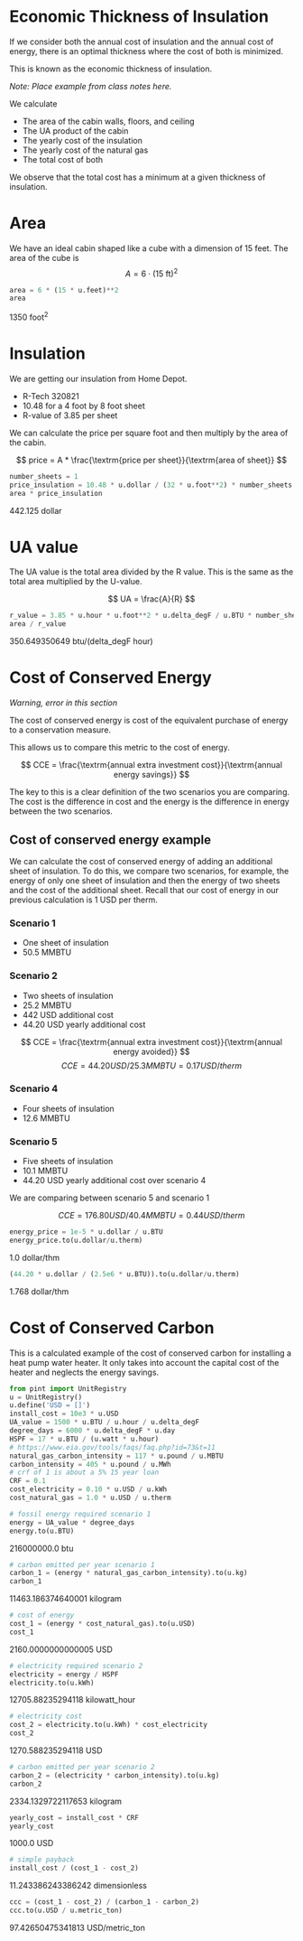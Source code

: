 # Economic Thickness of Insulation

If we consider both the annual cost of insulation and the annual cost of
energy, there is an optimal thickness where the cost of both is
minimized.

This is known as the economic thickness of insulation.

*Note: Place example from class notes here.*


We calculate

- The area of the cabin walls, floors, and ceiling
- The UA product of the cabin
- The yearly cost of the insulation
- The yearly cost of the natural gas
- The total cost of both

We observe that the total cost has a minimum at a given thickness of insulation.

# Area

We have an ideal cabin shaped like a cube with a dimension of 15 feet.  The area of the cube is
$$ A = 6 \cdot (15\ \textrm{ft})^2 $$


```python
area = 6 * (15 * u.feet)**2
area
```




1350 foot<sup>2</sup>



# Insulation

We are getting our insulation from Home Depot.

- R-Tech 320821
- 10.48 for a 4 foot by 8 foot sheet
- R-value of 3.85 per sheet

We can calculate the price per square foot and then multiply by the area of the cabin.

$$ price = A * \frac{\textrm{price per sheet}}{\textrm{area of sheet}} $$


```python
number_sheets = 1
price_insulation = 10.48 * u.dollar / (32 * u.foot**2) * number_sheets
area * price_insulation
```




442.125 dollar



# UA value

The UA value is the total area divided by the R value.  This is the same as the total area multiplied by the U-value.

$$ UA = \frac{A}{R} $$


```python
r_value = 3.85 * u.hour * u.foot**2 * u.delta_degF / u.BTU * number_sheets
area / r_value
```




350.649350649 btu/(delta_degF hour)




# Cost of Conserved Energy

*Warning, error in this section*

The cost of conserved energy is cost of the equivalent purchase of energy to a conservation measure.

This allows us to compare this metric to the cost of energy.

$$ CCE = \frac{\textrm{annual extra investment cost}}{\textrm{annual energy savings}} $$

The key to this is a clear definition of the two scenarios you are comparing.
The cost is the difference in cost and the energy is the difference in energy between the two scenarios.

## Cost of conserved energy example

We can calculate the cost of conserved energy of adding an additional sheet of insulation.  To do this, we compare two scenarios, for example, the energy of only one sheet of insulation and then the energy of two sheets and the cost of the additional sheet.  Recall that our cost of energy in our previous calculation is 1 USD per therm.

### Scenario 1
- One sheet of insulation
- 50.5 MMBTU

### Scenario 2
- Two sheets of insulation
- 25.2 MMBTU
- 442 USD additional cost
- 44.20 USD yearly additional cost

$$ CCE = \frac{\textrm{annual extra investment cost}}{\textrm{annual energy avoided}} $$
$$ CCE = 44.20 USD/25.3 MMBTU = 0.17 USD/therm$$

### Scenario 4
- Four sheets of insulation
- 12.6 MMBTU

### Scenario 5
- Five sheets of insulation
- 10.1 MMBTU
- 44.20 USD yearly additional cost over scenario 4

We are comparing between scenario 5 and scenario 1

$$ CCE = 176.80 USD / 40.4 MMBTU = 0.44 USD/therm $$

<!-- ```python -->
<!-- (176.80 * u.dollar / (25.3e6 * u.BTU)).to(u.dollar/u.therm) -->
<!-- ``` -->
<!--  -->
<!-- 0.17 dollar/thm -->

```python
energy_price = 1e-5 * u.dollar / u.BTU
energy_price.to(u.dollar/u.therm)
```

1.0 dollar/thm

```python
(44.20 * u.dollar / (2.5e6 * u.BTU)).to(u.dollar/u.therm)
```

1.768 dollar/thm


# Cost of Conserved Carbon

This is a calculated example of the cost of conserved carbon for installing a heat pump water heater.
It only takes into account the capital cost of the heater and neglects the energy savings.

```python
from pint import UnitRegistry
u = UnitRegistry()
u.define('USD = []')
install_cost = 10e3 * u.USD
UA_value = 1500 * u.BTU / u.hour / u.delta_degF
degree_days = 6000 * u.delta_degF * u.day
HSPF = 17 * u.BTU / (u.watt * u.hour)
# https://www.eia.gov/tools/faqs/faq.php?id=73&t=11
natural_gas_carbon_intensity = 117 * u.pound / u.MBTU
carbon_intensity = 405 * u.pound / u.MWh
# crf of 1 is about a 5% 15 year loan
CRF = 0.1
cost_electricity = 0.10 * u.USD / u.kWh
cost_natural_gas = 1.0 * u.USD / u.therm
```


```python
# fossil energy required scenario 1
energy = UA_value * degree_days
energy.to(u.BTU)
```




216000000.0 btu




```python
# carbon emitted per year scenario 1
carbon_1 = (energy * natural_gas_carbon_intensity).to(u.kg)
carbon_1
```




11463.186374640001 kilogram




```python
# cost of energy
cost_1 = (energy * cost_natural_gas).to(u.USD)
cost_1
```




2160.0000000000005 USD




```python
# electricity required scenario 2
electricity = energy / HSPF
electricity.to(u.kWh)
```




12705.88235294118 kilowatt_hour




```python
# electricity cost
cost_2 = electricity.to(u.kWh) * cost_electricity
cost_2
```




1270.588235294118 USD




```python
# carbon emitted per year scenario 2
carbon_2 = (electricity * carbon_intensity).to(u.kg)
carbon_2
```




2334.1329722117653 kilogram




```python
yearly_cost = install_cost * CRF
yearly_cost
```




1000.0 USD




```python
# simple payback
install_cost / (cost_1 - cost_2)
```




11.243386243386242 dimensionless




```python
ccc = (cost_1 - cost_2) / (carbon_1 - carbon_2)
ccc.to(u.USD / u.metric_ton)
```




97.42650475341813 USD/metric_ton



